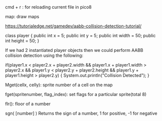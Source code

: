 cmd + r : for reloading current file in pico8

map: draw maps

https://tutorialedge.net/gamedev/aabb-collision-detection-tutorial/

class player {
  public int x = 5;
  public int y = 5;
  public int width = 50;
  public int height = 50;
}

If we had 2 instantiated player objects then we could perform AABB collision detection using the following:

if(player1.x < player2.x + player2.width && 
    player1.x + player1.width > player2.x &&
    player1.y < player2.y + player2.height && 
    player1.y + player1.height > player2.y)
{
    System.out.println("Collision Detected");
}

Mget(cellx, celly): sprite number of a cell on the map

fget(spritenumber, flag_index): set flags for a particular sprite(total 8)

flr(): floor of a number

sgn( [number] )
Returns the sign of a number, 1 for positive, -1 for negative


